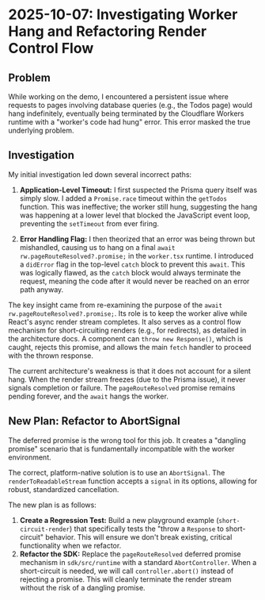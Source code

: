 # 2025-10-07: Investigating Worker Hang and Refactoring Render Control Flow

## Problem

While working on the demo, I encountered a persistent issue where requests to pages involving database queries (e.g., the Todos page) would hang indefinitely, eventually being terminated by the Cloudflare Workers runtime with a "worker's code had hung" error. This error masked the true underlying problem.

## Investigation

My initial investigation led down several incorrect paths:

1.  **Application-Level Timeout:** I first suspected the Prisma query itself was simply slow. I added a `Promise.race` timeout within the `getTodos` function. This was ineffective; the worker still hung, suggesting the hang was happening at a lower level that blocked the JavaScript event loop, preventing the `setTimeout` from ever firing.

2.  **Error Handling Flag:** I then theorized that an error was being thrown but mishandled, causing us to hang on a final `await rw.pageRouteResolved?.promise;` in the `worker.tsx` runtime. I introduced a `didError` flag in the top-level `catch` block to prevent this `await`. This was logically flawed, as the `catch` block would always terminate the request, meaning the code after it would never be reached on an error path anyway.

The key insight came from re-examining the purpose of the `await rw.pageRouteResolved?.promise;`. Its role is to keep the worker alive while React's async render stream completes. It also serves as a control flow mechanism for short-circuiting renders (e.g., for redirects), as detailed in the architecture docs. A component can `throw new Response()`, which is caught, rejects this promise, and allows the main `fetch` handler to proceed with the thrown response.

The current architecture's weakness is that it does not account for a silent hang. When the render stream freezes (due to the Prisma issue), it never signals completion or failure. The `pageRouteResolved` promise remains pending forever, and the `await` hangs the worker.

## New Plan: Refactor to AbortSignal

The deferred promise is the wrong tool for this job. It creates a "dangling promise" scenario that is fundamentally incompatible with the worker environment.

The correct, platform-native solution is to use an `AbortSignal`. The `renderToReadableStream` function accepts a `signal` in its options, allowing for robust, standardized cancellation.

The new plan is as follows:

1.  **Create a Regression Test:** Build a new playground example (`short-circuit-render`) that specifically tests the "throw a `Response` to short-circuit" behavior. This will ensure we don't break existing, critical functionality when we refactor.
2.  **Refactor the SDK:** Replace the `pageRouteResolved` deferred promise mechanism in `sdk/src/runtime` with a standard `AbortController`. When a short-circuit is needed, we will call `controller.abort()` instead of rejecting a promise. This will cleanly terminate the render stream without the risk of a dangling promise.
